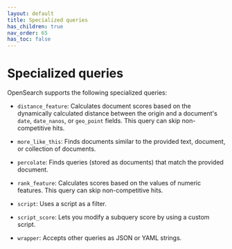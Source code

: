 ```yaml
---
layout: default
title: Specialized queries
has_children: true
nav_order: 65
has_toc: false
---
```


# Specialized queries

OpenSearch supports the following specialized queries:

- `distance_feature`: Calculates document scores based on the dynamically calculated distance between the origin and a document's `date`, `date_nanos`, or `geo_point` fields. This query can skip non-competitive hits.

- `more_like_this`: Finds documents similar to the provided text, document, or collection of documents.

- `percolate`: Finds queries (stored as documents) that match the provided document.

- `rank_feature`: Calculates scores based on the values of numeric features. This query can skip non-competitive hits.

- `script`: Uses a script as a filter.

- `script_score`: Lets you modify a subquery score by using a custom script.

- `wrapper`: Accepts other queries as JSON or YAML strings.
